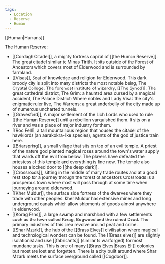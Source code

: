 ```yaml
---
tags:
  - Location
  - Reserve
  - Human
---
```

[[Human|Humans]]


The Human Reserve:

- [[Cordagh Citadel]], a mighty fortress capital of [[the Human Reserve]]. The great citadel similar to Minas Tirith. It sits outside of the Forest of Ancestors which covers most of Elderwood and is surrounded by farmland.
- [[Visas]], Seat of knowledge and religion for Elderwood. This dark broody city is split into many districts the most notable being, The Crystal College: The foremost institute of wizardry, [[The Synod]]: The great cathedral district, The Grim: a haunted area cursed by a magical accident, The Palace District: Where nobles and Lady Visas the city's enigmatic ruler live, The Warrens: a great underbelly of the city made up of numerous uncharted tunnels.
- [[Gravesford]], A major settlement of the Lich Lords who used to rule [[the Human Reserve]] until a rebellion vanquished them. It sits on a river and was a place of major industry for them.
- [[Roc Fell]], a tall mountainous region that houses the citadel of the hawklords (an aarakokra-like species), agents of the god of justice train here.
- [[Briarspring]], a small village that sits on top of an evil temple. A priest of the nature god planted magical roses around the town's water supply that wards off the evil from below. The players have defeated the priestess of this temple and everything is fine now. The temple also houses a locked door to [[the deep dark]].
- [[Crossroads]], sitting in the middle of many trade routes and at a good rest stop for a journey through the forest of ancestors Crossroads is a prosperous town where most will pass through at some time when journeying around elderwood.
- [[Kher Muldur]], the surface side fortress of the dwarves where they trade with other peoples. Kher Muldur has extensive mines and long underground canals which allow shipments of goods almost anywhere in elderwood.
- [[Korag Fens]], a large swamp and marshland with a few settlements such as the town called Korag, Bogwood and the ruined Doud. The primary industries of this area revolve around peat and crime.
- [[Shar Mzark]], the hub of the [[Brass Elves]] civilisation where magical and technological wonders can be found. The [[Brass elves]] are slightly isolationist and use [[fabricants]] (similar to warforged) for most mundane tasks. This is one of many [[Brass Elves|Brass Elf]] colonies but most are lost and forgotten. There is a city built around where Shar Mzark meets the surface overground called [[Cogdoor]].